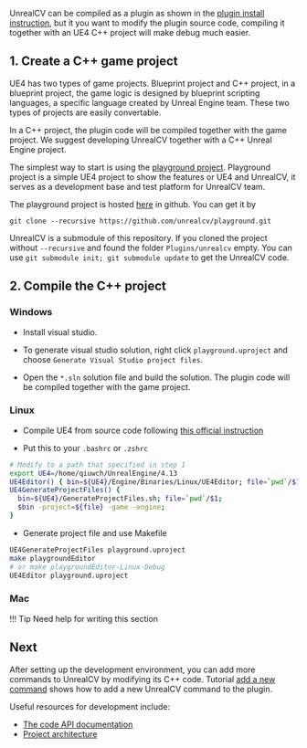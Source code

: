 UnrealCV can be compiled as a plugin as shown in the [plugin install instruction](/plugin/install.md#compile-from-source-code-advanced), but it you want to modify the plugin source code, compiling it together with an UE4 C++ project will make debug much easier.

## 1. Create a C++ game project

UE4 has two types of game projects. Blueprint project and C++ project, in a blueprint project, the game logic is designed by blueprint scripting languages, a specific language created by Unreal Engine team. These two types of projects are easily convertable.

In a C++ project, the plugin code will be compiled together with the game project. We suggest developing UnrealCV together with a C++ Unreal Engine project.

The simplest way to start is using the [playground project](https://github.com/unrealcv/playground). Playground project is a simple UE4 project to show the features or UE4 and UnrealCV, it serves as a development base and test platform for UnrealCV team.

The playground project is hosted [here](https://github.com/unrealcv/playground.git) in github. You can get it by

```
git clone --recursive https://github.com/unrealcv/playground.git
```

UnrealCV is a submodule of this repository. If you cloned the project without `--recursive` and found the folder `Plugins/unrealcv` empty. You can use `git submodule init; git submodule update` to get the UnrealCV code.

## 2. Compile the C++ project

<h3>Windows</h3>

- Install visual studio.

- To generate visual studio solution, right click `playground.uproject` and choose `Generate Visual Studio project files`.

- Open the `*.sln` solution file and build the solution. The plugin code will be compiled together with the game project.

<h3>Linux</h3>

- Compile UE4 from source code following [this official  instruction](https://wiki.unrealengine.com/Building_On_Linux)

- Put this to your `.bashrc` or `.zshrc`

```bash
# Modify to a path that specified in step 1
export UE4=/home/qiuwch/UnrealEngine/4.13
UE4Editor() { bin=${UE4}/Engine/Binaries/Linux/UE4Editor; file=`pwd`/$1; $bin $file; }
UE4GenerateProjectFiles() {
  bin=${UE4}/GenerateProjectFiles.sh; file=`pwd`/$1;
  $bin -project=${file} -game -engine;
}
```

- Generate project file and use Makefile

```bash
UE4GenerateProjectFiles playground.uproject
make playgroundEditor
# or make playgroundEditor-Linux-Debug
UE4Editor playground.uproject
```

<h3>Mac</h3>

!!! Tip
    Need help for writing this section
<!-- TODO -->

<h2>Next</h2>

After setting up the development environment, you can add more commands to UnrealCV by modifying its C++ code. Tutorial [add a new command](/plugin/add-command.md) shows how to add a new UnrealCV command to the plugin.

Useful resources for development include:

- [The code API documentation](/reference/api.md)
- [Project architecture](/reference/arch.md)
